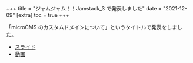 +++
title = "ジャムジャム！！Jamstack_3 で発表しました"
date = "2021-12-09"
[extra]
toc = true
+++

「microCMS のカスタムドメインについて」というタイトルで発表をしました。

- [スライド](https://lambdasawa.github.io/slide/jamjamjamstack-3/)
- [動画](https://www.youtube.com/watch?v=bnKf48CEDdM&t=2888s)
